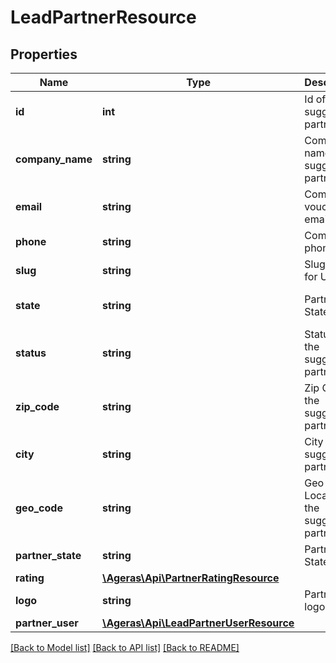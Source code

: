 # LeadPartnerResource

## Properties
Name | Type | Description | Notes
------------ | ------------- | ------------- | -------------
**id** | **int** | Id of the suggested partner. | [optional] 
**company_name** | **string** | Company name of the suggested partner. | [optional] 
**email** | **string** | Company voucher email. | [optional] 
**phone** | **string** | Company phone. | [optional] 
**slug** | **string** | Slug to use for Uri | [optional] 
**state** | **string** | Partner State | [optional] [default to 'unknown']
**status** | **string** | Status of the suggested partner. | [optional] 
**zip_code** | **string** | Zip Code of the suggested partner. | [optional] 
**city** | **string** | City of the suggested partner. | [optional] 
**geo_code** | **string** | Geo Location of the suggested partner. | [optional] 
**partner_state** | **string** | Partner State. | [optional] 
**rating** | [**\Ageras\Api\PartnerRatingResource**](PartnerRatingResource.md) |  | [optional] 
**logo** | **string** | Partner logo. | [optional] 
**partner_user** | [**\Ageras\Api\LeadPartnerUserResource**](LeadPartnerUserResource.md) |  | [optional] 

[[Back to Model list]](../README.md#documentation-for-models) [[Back to API list]](../README.md#documentation-for-api-endpoints) [[Back to README]](../README.md)


